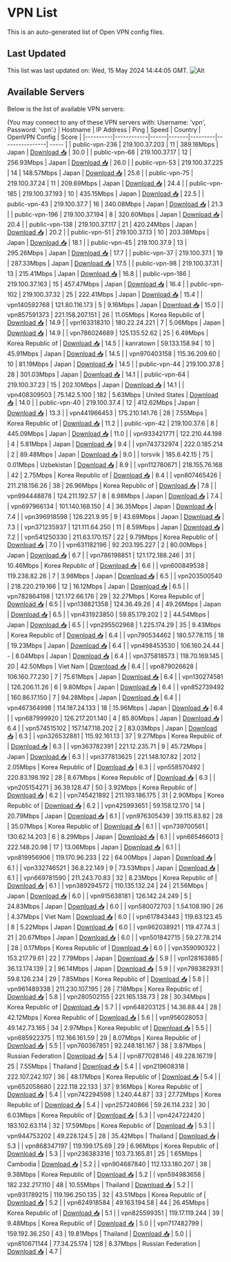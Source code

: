 # VPN List

This is an auto-generated list of Open VPN config files.

## Last Updated

This list was last updated on: Wed, 15 May 2024 14:44:05 GMT.
![Alt](https://repobeats.axiom.co/api/embed/186b98318ef1479477931607c1ad7d823f12451f.svg "Repobeats analytics image")

## Available Servers

Below is the list of available VPN servers:

(You may connect to any of these VPN servers with: Username: 'vpn', Password: 'vpn'.)
| Hostname | IP Address | Ping | Speed | Country | OpenVPN Config | Score |
|----------|------------|------|-------|---------|----------------| ----- |
| public-vpn-236 | 219.100.37.203 | 11 | 389.16Mbps | Japan | [Download 📥](./configs/server_0_JP.ovpn) | 30.0 |
| public-vpn-68 | 219.100.37.17 | 12 | 256.93Mbps | Japan | [Download 📥](./configs/server_1_JP.ovpn) | 26.0 |
| public-vpn-53 | 219.100.37.225 | 14 | 148.57Mbps | Japan | [Download 📥](./configs/server_2_JP.ovpn) | 25.6 |
| public-vpn-75 | 219.100.37.24 | 11 | 209.69Mbps | Japan | [Download 📥](./configs/server_3_JP.ovpn) | 24.4 |
| public-vpn-185 | 219.100.37.193 | 10 | 435.15Mbps | Japan | [Download 📥](./configs/server_4_JP.ovpn) | 22.5 |
| public-vpn-43 | 219.100.37.7 | 16 | 340.08Mbps | Japan | [Download 📥](./configs/server_5_JP.ovpn) | 21.3 |
| public-vpn-196 | 219.100.37.194 | 8 | 320.60Mbps | Japan | [Download 📥](./configs/server_6_JP.ovpn) | 20.4 |
| public-vpn-138 | 219.100.37.117 | 21 | 420.24Mbps | Japan | [Download 📥](./configs/server_7_JP.ovpn) | 20.2 |
| public-vpn-51 | 219.100.37.13 | 10 | 203.38Mbps | Japan | [Download 📥](./configs/server_8_JP.ovpn) | 18.1 |
| public-vpn-45 | 219.100.37.9 | 13 | 295.26Mbps | Japan | [Download 📥](./configs/server_9_JP.ovpn) | 17.7 |
| public-vpn-37 | 219.100.37.1 | 19 | 287.33Mbps | Japan | [Download 📥](./configs/server_10_JP.ovpn) | 17.5 |
| public-vpn-98 | 219.100.37.31 | 13 | 215.41Mbps | Japan | [Download 📥](./configs/server_11_JP.ovpn) | 16.8 |
| public-vpn-186 | 219.100.37.163 | 15 | 457.47Mbps | Japan | [Download 📥](./configs/server_12_JP.ovpn) | 16.4 |
| public-vpn-102 | 219.100.37.32 | 25 | 222.41Mbps | Japan | [Download 📥](./configs/server_13_JP.ovpn) | 15.4 |
| vpn140592768 | 121.80.116.173 | 5 | 9.16Mbps | Japan | [Download 📥](./configs/server_14_JP.ovpn) | 15.0 |
| vpn857591373 | 221.158.207.151 | 26 | 11.05Mbps | Korea Republic of | [Download 📥](./configs/server_15_KR.ovpn) | 14.9 |
| vpn163318310 | 180.22.24.221 | 7 | 5.06Mbps | Japan | [Download 📥](./configs/server_16_JP.ovpn) | 14.9 |
| vpn786024689 | 125.135.52.62 | 25 | 6.49Mbps | Korea Republic of | [Download 📥](./configs/server_17_KR.ovpn) | 14.5 |
| kanratown | 59.133.158.94 | 10 | 45.91Mbps | Japan | [Download 📥](./configs/server_18_JP.ovpn) | 14.5 |
| vpn970403158 | 115.36.209.60 | 10 | 81.19Mbps | Japan | [Download 📥](./configs/server_19_JP.ovpn) | 14.5 |
| public-vpn-44 | 219.100.37.8 | 28 | 301.03Mbps | Japan | [Download 📥](./configs/server_20_JP.ovpn) | 14.1 |
| public-vpn-64 | 219.100.37.23 | 15 | 202.10Mbps | Japan | [Download 📥](./configs/server_21_JP.ovpn) | 14.1 |
| vpn408309503 | 75.142.5.100 | 182 | 5.63Mbps | United States | [Download 📥](./configs/server_22_US.ovpn) | 14.0 |
| public-vpn-40 | 219.100.37.4 | 12 | 412.62Mbps | Japan | [Download 📥](./configs/server_23_JP.ovpn) | 13.3 |
| vpn441966453 | 175.210.141.76 | 28 | 7.55Mbps | Korea Republic of | [Download 📥](./configs/server_24_KR.ovpn) | 11.2 |
| public-vpn-42 | 219.100.37.6 | 8 | 445.09Mbps | Japan | [Download 📥](./configs/server_25_JP.ovpn) | 11.0 |
| vpn933421771 | 122.210.44.198 | 4 | 5.81Mbps | Japan | [Download 📥](./configs/server_26_JP.ovpn) | 9.4 |
| vpn743732974 | 222.0.185.214 | 2 | 89.48Mbps | Japan | [Download 📥](./configs/server_27_JP.ovpn) | 9.0 |
| torsvik | 185.6.42.15 | 75 | 0.01Mbps | Uzbekistan | [Download 📥](./configs/server_28_UZ.ovpn) | 8.9 |
| vpn112780671 | 218.155.76.168 | 42 | 2.75Mbps | Korea Republic of | [Download 📥](./configs/server_29_KR.ovpn) | 8.4 |
| vpn807465426 | 211.218.156.26 | 38 | 26.96Mbps | Korea Republic of | [Download 📥](./configs/server_30_KR.ovpn) | 7.8 |
| vpn994448878 | 124.211.192.57 | 8 | 8.98Mbps | Japan | [Download 📥](./configs/server_31_JP.ovpn) | 7.4 |
| vpn697966134 | 101.140.168.150 | 4 | 36.35Mbps | Japan | [Download 📥](./configs/server_32_JP.ovpn) | 7.4 |
| vpn396918598 | 126.221.9.95 | 9 | 43.69Mbps | Japan | [Download 📥](./configs/server_33_JP.ovpn) | 7.3 |
| vpn371235937 | 121.111.64.250 | 11 | 8.59Mbps | Japan | [Download 📥](./configs/server_34_JP.ovpn) | 7.2 |
| vpn541250330 | 211.63.170.157 | 22 | 9.79Mbps | Korea Republic of | [Download 📥](./configs/server_35_KR.ovpn) | 7.0 |
| vpn631182196 | 92.203.195.227 | 2 | 80.00Mbps | Japan | [Download 📥](./configs/server_36_JP.ovpn) | 6.7 |
| vpn786198851 | 121.172.188.246 | 31 | 10.46Mbps | Korea Republic of | [Download 📥](./configs/server_37_KR.ovpn) | 6.6 |
| vpn600849538 | 119.238.82.26 | 7 | 3.98Mbps | Japan | [Download 📥](./configs/server_38_JP.ovpn) | 6.5 |
| vpn203500540 | 218.220.219.166 | 12 | 16.12Mbps | Japan | [Download 📥](./configs/server_39_JP.ovpn) | 6.5 |
| vpn782864198 | 121.172.66.176 | 29 | 32.27Mbps | Korea Republic of | [Download 📥](./configs/server_40_KR.ovpn) | 6.5 |
| vpn138821358 | 124.36.49.26 | 4 | 49.26Mbps | Japan | [Download 📥](./configs/server_41_JP.ovpn) | 6.5 |
| vpn431923850 | 59.85.179.202 | 2 | 44.54Mbps | Japan | [Download 📥](./configs/server_42_JP.ovpn) | 6.5 |
| vpn295502968 | 1.225.174.29 | 35 | 9.43Mbps | Korea Republic of | [Download 📥](./configs/server_43_KR.ovpn) | 6.4 |
| vpn790534462 | 180.57.78.115 | 18 | 19.23Mbps | Japan | [Download 📥](./configs/server_44_JP.ovpn) | 6.4 |
| vpn498453530 | 106.160.24.44 | - | 8.04Mbps | Japan | [Download 📥](./configs/server_45_JP.ovpn) | 6.4 |
| vpn375818573 | 118.70.169.145 | 20 | 42.50Mbps | Viet Nam | [Download 📥](./configs/server_46_VN.ovpn) | 6.4 |
| vpn879026628 | 106.160.77.230 | 7 | 75.61Mbps | Japan | [Download 📥](./configs/server_47_JP.ovpn) | 6.4 |
| vpn130274581 | 126.206.11.26 | 6 | 9.80Mbps | Japan | [Download 📥](./configs/server_48_JP.ovpn) | 6.4 |
| vpn852739492 | 160.86.17.150 | 7 | 94.28Mbps | Japan | [Download 📥](./configs/server_49_JP.ovpn) | 6.4 |
| vpn467364998 | 114.187.24.133 | 18 | 15.96Mbps | Japan | [Download 📥](./configs/server_50_JP.ovpn) | 6.4 |
| vpn687999920 | 126.217.201.140 | 4 | 85.80Mbps | Japan | [Download 📥](./configs/server_51_JP.ovpn) | 6.4 |
| vpn574515102 | 157.147.118.202 | 2 | 83.03Mbps | Japan | [Download 📥](./configs/server_52_JP.ovpn) | 6.3 |
| vpn326532881 | 115.92.161.13 | 37 | 9.27Mbps | Korea Republic of | [Download 📥](./configs/server_53_KR.ovpn) | 6.3 |
| vpn363782391 | 221.12.235.71 | 9 | 45.72Mbps | Japan | [Download 📥](./configs/server_54_JP.ovpn) | 6.3 |
| vpn377813625 | 221.148.107.82 | 2012 | 2.05Mbps | Korea Republic of | [Download 📥](./configs/server_55_KR.ovpn) | 6.3 |
| vpn558570492 | 220.83.198.192 | 28 | 8.67Mbps | Korea Republic of | [Download 📥](./configs/server_56_KR.ovpn) | 6.3 |
| vpn205154271 | 36.39.128.47 | 50 | 3.92Mbps | Korea Republic of | [Download 📥](./configs/server_57_KR.ovpn) | 6.2 |
| vpn745421892 | 211.193.186.175 | 31 | 2.90Mbps | Korea Republic of | [Download 📥](./configs/server_58_KR.ovpn) | 6.2 |
| vpn425993651 | 59.158.12.170 | 14 | 20.79Mbps | Japan | [Download 📥](./configs/server_59_JP.ovpn) | 6.1 |
| vpn976305439 | 39.115.83.82 | 28 | 35.07Mbps | Korea Republic of | [Download 📥](./configs/server_60_KR.ovpn) | 6.1 |
| vpn739700561 | 130.62.14.203 | 6 | 8.29Mbps | Japan | [Download 📥](./configs/server_61_JP.ovpn) | 6.1 |
| vpn665466013 | 222.148.20.98 | 17 | 13.06Mbps | Japan | [Download 📥](./configs/server_62_JP.ovpn) | 6.1 |
| vpn819956906 | 119.170.96.233 | 22 | 64.00Mbps | Japan | [Download 📥](./configs/server_63_JP.ovpn) | 6.1 |
| vpn332746521 | 36.8.22.149 | 9 | 73.53Mbps | Japan | [Download 📥](./configs/server_64_JP.ovpn) | 6.1 |
| vpn669781590 | 211.243.70.83 | 32 | 8.23Mbps | Korea Republic of | [Download 📥](./configs/server_65_KR.ovpn) | 6.1 |
| vpn389294572 | 110.135.132.24 | 24 | 21.56Mbps | Japan | [Download 📥](./configs/server_66_JP.ovpn) | 6.0 |
| vpn915638181 | 126.142.24.249 | 5 | 24.83Mbps | Japan | [Download 📥](./configs/server_67_JP.ovpn) | 6.0 |
| vpn580072703 | 1.54.108.190 | 26 | 4.37Mbps | Viet Nam | [Download 📥](./configs/server_68_VN.ovpn) | 6.0 |
| vpn617843443 | 119.63.123.45 | 8 | 5.22Mbps | Japan | [Download 📥](./configs/server_69_JP.ovpn) | 6.0 |
| vpn962038921 | 119.47.74.3 | 21 | 20.67Mbps | Japan | [Download 📥](./configs/server_70_JP.ovpn) | 6.0 |
| vpn501842715 | 59.27.78.214 | 28 | 0.17Mbps | Korea Republic of | [Download 📥](./configs/server_71_KR.ovpn) | 6.0 |
| vpn359090322 | 153.217.79.61 | 22 | 7.79Mbps | Japan | [Download 📥](./configs/server_72_JP.ovpn) | 5.9 |
| vpn128163885 | 36.13.174.139 | 2 | 96.14Mbps | Japan | [Download 📥](./configs/server_73_JP.ovpn) | 5.9 |
| vpn798382931 | 59.8.126.234 | 29 | 7.85Mbps | Korea Republic of | [Download 📥](./configs/server_74_KR.ovpn) | 5.8 |
| vpn961489338 | 211.230.107.195 | 28 | 7.18Mbps | Korea Republic of | [Download 📥](./configs/server_75_KR.ovpn) | 5.8 |
| vpn280502155 | 221.165.138.73 | 28 | 30.34Mbps | Korea Republic of | [Download 📥](./configs/server_76_KR.ovpn) | 5.7 |
| vpn648203125 | 14.36.88.44 | 28 | 42.12Mbps | Korea Republic of | [Download 📥](./configs/server_77_KR.ovpn) | 5.6 |
| vpn956028053 | 49.142.73.165 | 34 | 2.97Mbps | Korea Republic of | [Download 📥](./configs/server_78_KR.ovpn) | 5.5 |
| vpn685922375 | 112.166.161.59 | 29 | 8.07Mbps | Korea Republic of | [Download 📥](./configs/server_79_KR.ovpn) | 5.5 |
| vpn760367851 | 92.248.181.167 | 38 | 3.87Mbps | Russian Federation | [Download 📥](./configs/server_80_RU.ovpn) | 5.4 |
| vpn877028146 | 49.228.167.19 | 25 | 7.55Mbps | Thailand | [Download 📥](./configs/server_81_TH.ovpn) | 5.4 |
| vpn219608318 | 222.107.242.107 | 36 | 48.17Mbps | Korea Republic of | [Download 📥](./configs/server_82_KR.ovpn) | 5.4 |
| vpn652058680 | 222.118.22.133 | 37 | 9.16Mbps | Korea Republic of | [Download 📥](./configs/server_83_KR.ovpn) | 5.4 |
| vpn742294598 | 1.240.44.87 | 33 | 27.72Mbps | Korea Republic of | [Download 📥](./configs/server_84_KR.ovpn) | 5.4 |
| vpn257240866 | 59.26.114.232 | 30 | 6.03Mbps | Korea Republic of | [Download 📥](./configs/server_85_KR.ovpn) | 5.3 |
| vpn424722420 | 183.102.63.114 | 32 | 17.59Mbps | Korea Republic of | [Download 📥](./configs/server_86_KR.ovpn) | 5.3 |
| vpn944753202 | 49.228.124.5 | 28 | 35.42Mbps | Thailand | [Download 📥](./configs/server_87_TH.ovpn) | 5.3 |
| vpn868347197 | 119.199.175.69 | 29 | 6.96Mbps | Korea Republic of | [Download 📥](./configs/server_88_KR.ovpn) | 5.3 |
| vpn236383316 | 103.73.165.81 | 25 | 1.65Mbps | Cambodia | [Download 📥](./configs/server_89_KH.ovpn) | 5.2 |
| vpn904687840 | 112.133.180.207 | 38 | 9.38Mbps | Korea Republic of | [Download 📥](./configs/server_90_KR.ovpn) | 5.2 |
| vpn594983658 | 182.232.217.110 | 48 | 10.55Mbps | Thailand | [Download 📥](./configs/server_91_TH.ovpn) | 5.2 |
| vpn931789215 | 119.196.250.135 | 32 | 43.51Mbps | Korea Republic of | [Download 📥](./configs/server_92_KR.ovpn) | 5.2 |
| vpn624918584 | 49.163.194.58 | 44 | 26.45Mbps | Korea Republic of | [Download 📥](./configs/server_93_KR.ovpn) | 5.1 |
| vpn825599351 | 119.17.119.244 | 39 | 9.48Mbps | Korea Republic of | [Download 📥](./configs/server_94_KR.ovpn) | 5.0 |
| vpn717482799 | 159.192.36.250 | 43 | 19.81Mbps | Thailand | [Download 📥](./configs/server_95_TH.ovpn) | 5.0 |
| vpn810671144 | 77.34.25.174 | 128 | 8.37Mbps | Russian Federation | [Download 📥](./configs/server_96_RU.ovpn) | 4.7 |
